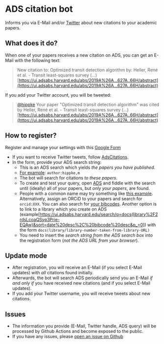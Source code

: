 ADS citation bot
====================
Informs you via E-Mail and/or [Twitter](https://twitter.com/AdsCitations) about new citations to your academic papers.

## What does it do?
When one of your papers receives a new citation on ADS, you can get an E-Mail with the following text:

> New citation to:
Optimized transit detection algorithm
by: Heller, René et al. - Transit least-squares survey (...)
[https://ui.adsabs.harvard.edu/abs/2019A%26A...627A..66H/abstract](https://ui.adsabs.harvard.edu/abs/2019A%26A...627A..66H/abstract)


If you add your Twitter account, you will be tweeted:

> [@hippke](https://twitter.com/hippke) Your paper "Optimized transit detection algorithm" 
was cited by Heller, René et al. - Transit least-squares survey (...) 
[https://ui.adsabs.harvard.edu/abs/2019A%26A...627A..66H/abstract](https://ui.adsabs.harvard.edu/abs/2019A%26A...627A..66H/abstract)

## How to register?
Register and manage your settings with this [Google Form](https://docs.google.com/forms/d/e/1FAIpQLSdIcdU7t96Qby8bgQXVGxA8iuT2KVCbrEJWegKXV2utXAGioQ/viewform?vc=0&c=0&w=1&usp=mail_form_link) 
- If you want to receive Twitter tweets, follow [AdsCitations](https://twitter.com/AdsCitations).
- In the form, provide your ADS search string:
  - This is an ADS search which yields *the papers you have published*.
  - [For example](https://ui.adsabs.harvard.edu/search/q=%20author%3A%22hippke%2Cm.%22&sort=date%20desc%2C%20bibcode%20desc&p_=0): `author:hippke,m`
  - The bot will search for citations *to these papers*.
  - To create and test your query, open [ADS](https://ui.adsabs.harvard.edu/) and fiddle with the search until (ideally) all of your papers, but *only your papers*, are found.
  - People with a common name may try something like [this example](https://ui.adsabs.harvard.edu/search/q=author%3A(%22Heller%2C%20R%22)%20AND%20NOT%20author%3A%22Sarkar%2C%20S%22%20AND%20NOT%20author%3A%22Abdou%2C%20Y%22%20AND%20pubdate%3A%5B2009-01%20TO%209999-12%5D%20AND%20database%3Aastronomy%20AND%20property%3Arefereed&sort=date%20desc%2C%20bibcode%20desc&p_=0). Alternatively, assign an ORCiD to your papers and search for `orcid:XXX`. You can also search for [your bibcodes](https://ui.adsabs.harvard.edu/search/fl=identifier%2C%5Bcitations%5D%2Cabstract%2Caff%2Cauthor%2Cbibcode%2Ccitation_count%2Ccomment%2Cdoi%2Cid%2Ckeyword%2Cpage%2Cproperty%2Cpub%2Cpub_raw%2Cpubdate%2Cpubnote%2Cread_count%2Ctitle%2Cvolume%2Clinks_data%2Cesources%2Cdata%2Ccitation_count_norm%2Cemail%2Cdoctype&q=bibcode%3A(2019IJAsB..18..393H%20OR%202019AJ....158..143H)&rows=25&sort=date%20desc%2C%20bibcode%20desc&start=0&p_=0). Another option is to link to a library which you create on ADS (example[https://ui.adsabs.harvard.edu/search/q=docs(library%2F2rdsLcoaQSyp3Prie-EQAw)&sort=date%20desc%2C%20bibcode%20desc&p_=0]) with the form `docs(library/library-number-taken-from-library-URL)`
  - You need to insert the *search string from the ADS search box* into the registration form (*not the ADS URL from your browser*).

## Update mode
- After registration, you will receive an E-Mail (if you select E-Mail updates) with *all* citations found initially.
- Afterwards, the bot will search ADS periodically send you an E-Mail *if and only if* you have received new citations (and if you select E-Mail updates).
- If you add your Twitter username, you will receive tweets about new citations.

## Issues
- The information you provide (E-Mail, Twitter handle, ADS query) will be processed by Github Actions and become exposed to the public.
- If you have any issues, please [open an issue on Github](https://github.com/hippke/adsbot/issues)
